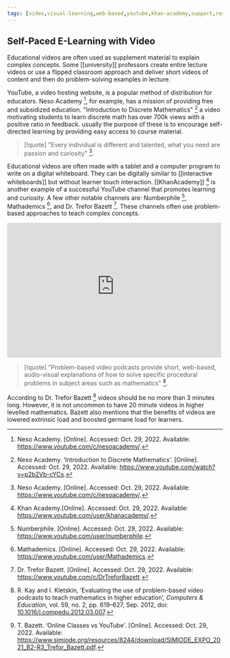 ```yaml
---
tags: [video,visual-learning,web-based,youtube,khan-academy,support,resource,self-paced]
---
```


## Self-Paced E-Learning with Video

Educational videos are often used as supplement material to explain complex concepts. Some [[university]] professors create entire lecture videos or use a flipped classroom approach and deliver short videos of content and then do problem-solving examples in lecture.

YouTube, a video hosting website, is a popular method of distribution for educators. Neso Academy [^1], for example, has a mission of providing free and subsidized education. "Introduction to Discrete Mathematics" [^2] a video motivating students to learn discrete math has over 700k views with a positive ratio in feedback. usually the purpose of these is to encourage self-directed learning by providing easy access to course material.

> [!quote] 
> "Every individual is different and talented, what you need are passion and curiosity" [^1].

Educational videos are often made with a tablet and a computer program to write on a digital whiteboard. They can be digitally similar to [[interactive whiteboards]] but without learner touch interaction. [[KhanAcademy]] [^3] is another example of a successful YouTube channel that promotes learning and curiosity. A few other notable channels are: Numberphile [^4], Mathademics [^5], and Dr. Trefor Bazett [^6]. These channels often use problem-based approaches to teach complex concepts.

<iframe width="500" height="315" src="https://www.youtube-nocookie.com/embed/p2b2Vb-cYCs" title="YouTube video player" frameborder="0" allow="accelerometer; autoplay; clipboard-write; encrypted-media; gyroscope; picture-in-picture" allowfullscreen></iframe>

> [!quote] 
> "Problem-based video podcasts provide short, web-based, audio-visual explanations of how to solve specific procedural problems in subject areas such as mathematics" [^7].

According to Dr. Trefor Bazett [^8] videos should be no more than 3 minutes long. However, it is not uncommon to have 20 minute videos in higher levelled mathematics. Bazett also mentions that the benefits of videos are lowered extrinsic load and boosted germane load for learners. 

[^1]: Neso Academy. [Online]. Accessed: Oct. 29, 2022. Available: https://www.youtube.com/c/nesoacademy/.
[^2]: Neso Academy. ‘Introduction to Discrete Mathematics'. [Online]. Accessed: Oct. 29, 2022. Available: https://www.youtube.com/watch?v=p2b2Vb-cYCs.
[^3]: Khan Academy.[Online]. Accessed: Oct. 29, 2022. Available: https://www.youtube.com/user/khanacademy/.
[^4]: Numberphile. [Online]. Accessed: Oct. 29, 2022. Available: https://www.youtube.com/user/numberphile.
[^5]: Mathademics. [Online]. Accessed: Oct. 29, 2022. Available: https://www.youtube.com/user/Mathademics.
[^6]: Dr. Trefor Bazett. [Online]. Accessed: Oct. 29, 2022. Available: https://www.youtube.com/c/DrTreforBazett.
[^7]: R. Kay and I. Kletskin, ‘Evaluating the use of problem-based video podcasts to teach mathematics in higher education’, _Computers & Education_, vol. 59, no. 2, pp. 619–627, Sep. 2012, doi: [10.1016/j.compedu.2012.03.007](https://doi.org/10.1016/j.compedu.2012.03.007).
[^8]: T. Bazett. ‘Online Classes vs YouTube'. [Online]. Accessed: Oct. 29, 2022. Available: https://www.simiode.org/resources/8244/download/SIMIODE_EXPO_2021_B2-R3_Trefor_Bazett.pdf.